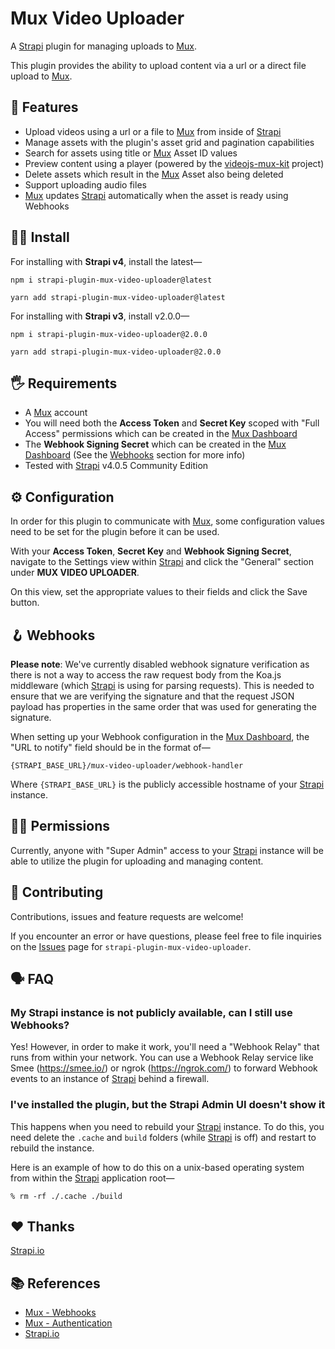 # Mux Video Uploader

A [Strapi](https://strapi.io/) plugin for managing uploads to [Mux](https://mux.com).

This plugin provides the ability to upload content via a url or a direct file upload to [Mux](https://mux.com).

## 🤩 Features

- Upload videos using a url or a file to [Mux](https://mux.com) from inside of [Strapi](https://strapi.io/)
- Manage assets with the plugin's asset grid and pagination capabilities
- Search for assets using title or [Mux](https://mux.com) Asset ID values
- Preview content using a player (powered by the [videojs-mux-kit](https://github.com/muxinc/videojs-mux-kit) project)
- Delete assets which result in the [Mux](https://mux.com) Asset also being deleted
- Support uploading audio files
- [Mux](https://mux.com) updates [Strapi](https://strapi.io/) automatically when the asset is ready using Webhooks

## 🧑‍💻 Install

For installing with **Strapi v4**, install the latest—

```
npm i strapi-plugin-mux-video-uploader@latest

yarn add strapi-plugin-mux-video-uploader@latest
```

For installing with **Strapi v3**, install v2.0.0—

```
npm i strapi-plugin-mux-video-uploader@2.0.0

yarn add strapi-plugin-mux-video-uploader@2.0.0
```

## 🖐 Requirements

- A [Mux](https://mux.com) account
- You will need both the **Access Token** and **Secret Key** scoped with "Full Access" permissions which can be created in the [Mux Dashboard](https://dashboard.mux.com/settings/access-tokens)
- The **Webhook Signing Secret** which can be created in the [Mux Dashboard](https://dashboard.mux.com/settings/webhooks) (See the [Webhooks](#Webhooks) section for more info)
- Tested with [Strapi](https://strapi.io/) v4.0.5 Community Edition

## ⚙️ Configuration

In order for this plugin to communicate with [Mux](https://mux.com), some configuration values need to be set for the plugin before it can be used.

With your **Access Token**, **Secret Key** and **Webhook Signing Secret**, navigate to the Settings view within [Strapi](https://strapi.io/) and click the "General" section under **MUX VIDEO UPLOADER**.

On this view, set the appropriate values to their fields and click the Save button.

## 🪝 Webhooks

**Please note**: We've currently disabled webhook signature verification as there is not a way to access the raw request body from the Koa.js middleware (which [Strapi](https://strapi.io/) is using for parsing requests). This is needed to ensure that we are verifying the signature and that the request JSON payload has properties in the same order that was used for generating the signature.

When setting up your Webhook configuration in the [Mux Dashboard](https://dashboard.mux.com/settings/webhooks), the "URL to notify" field should be in the format of—

```
{STRAPI_BASE_URL}/mux-video-uploader/webhook-handler
```

Where `{STRAPI_BASE_URL}` is the publicly accessible hostname of your [Strapi](https://strapi.io/) instance.

## 🧑‍⚖️ Permissions

Currently, anyone with "Super Admin" access to your [Strapi](https://strapi.io/) instance will be able to utilize the plugin for uploading and managing content.

## 🤝 Contributing

Contributions, issues and feature requests are welcome!

If you encounter an error or have questions, please feel free to file inquiries on the [Issues](https://github.com/muxinc/strapi-plugin-mux-video-uploader/issues) page for `strapi-plugin-mux-video-uploader`.

## 🗣 FAQ

### My Strapi instance is not publicly available, can I still use Webhooks?

Yes! However, in order to make it work, you'll need a "Webhook Relay" that runs from within your network. You can use a Webhook Relay service like Smee (https://smee.io/) or ngrok (https://ngrok.com/) to forward Webhook events to an instance of [Strapi](https://strapi.io/) behind a firewall.

### I've installed the plugin, but the Strapi Admin UI doesn't show it

This happens when you need to rebuild your [Strapi](https://strapi.io/) instance. To do this, you need delete the `.cache` and `build` folders (while [Strapi](https://strapi.io/) is off) and restart to rebuild the instance.

Here is an example of how to do this on a unix-based operating system from within the [Strapi](https://strapi.io/) application root—

```
% rm -rf ./.cache ./build
```

## ❤️ Thanks

[Strapi.io](https://strapi.io/)

## 📚 References

- [Mux - Webhooks](https://docs.mux.com/docs/webhooks)
- [Mux - Authentication](https://docs.mux.com/docs/authentication)
- [Strapi.io](https://strapi.io/)
